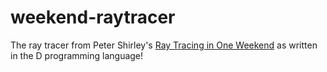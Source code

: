 # weekend-raytracer

The ray tracer from Peter Shirley's [Ray Tracing in One Weekend](http://www.realtimerendering.com/raytracing/Ray%20Tracing%20in%20a%20Weekend.pdf) as written in the D programming language!